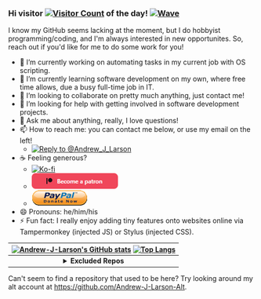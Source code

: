 ### Hi visitor [<img src="https://profile-counter.glitch.me/Andrew-J-Larson-GitHub/count.svg" height="15" alt="Visitor Count">](#) of the day! [<img src="https://user-images.githubusercontent.com/1303154/88677602-1635ba80-d120-11ea-84d8-d263ba5fc3c0.gif" height="18" alt="Wave">](#)

I know my GitHub seems lacking at the moment, but I do hobbyist programming/coding, and I'm always interested in new opportunites. So, reach out if you'd like for me to do some work for you!
- 🔭 I’m currently working on automating tasks in my current job with OS scripting.
- 🌱 I’m currently learning software development on my own, where free time allows, due a busy full-time job in IT.
- 👯 I’m looking to collaborate on pretty much anything, just contact me!
- 🤔 I’m looking for help with getting involved in software development projects.
- 💬 Ask me about anything, really, I love questions!
- 📫 How to reach me: you can contact me below, or use my email on the left!
  - [![Reply to @Andrew_J_Larson](https://img.shields.io/badge/Reply_to_@Andrew__J__Larson--URL?style=social&logo=mastodon&link=https%3A%2F%2Fmstdn.social%2F%40Andrew_J_Larson)](https://mstdn.social/?text=@Andrew_J_Larson@mstdn.social%20)
- ☕ Feeling generous?
  - [![Ko-fi](https://ko-fi.com/img/githubbutton_sm.svg)](https://ko-fi.com/K3K513DDRN)
  - [![Patreon](https://github.com/Andrew-J-Larson/Andrew-J-Larson/raw/main/donate-buttons/www.patreon.com_dashboard_widgets.png)](https://www.patreon.com/bePatron?u=8414636)
  - [![PayPal](https://github.com/Andrew-J-Larson/Andrew-J-Larson/raw/main/donate-buttons/www.paypal.com_donate_button.png)](https://paypal.me/AndrewJ18Larson)
- 😄 Pronouns: he/him/his
- ⚡ Fun fact: I really enjoy adding tiny features onto websites online via Tampermonkey (injected JS) or Stylus (injected CSS).

| [![Andrew-J-Larson's GitHub stats](https://github-readme-stats.vercel.app/api?username=Andrew-J-Larson&custom_title=Andrew-J-Larson%27s%20GitHub%20Stats&show_icons=true&theme=blue-green)](#) [![Top Langs](https://github-readme-stats.vercel.app/api/top-langs/?username=Andrew-J-Larson&langs_count=10&layout=compact&theme=blue-green)](#) |
| :---------------------------------------------------------------------------------------------------------------------------------------------------------------------------------------------------------------------------------------------------------------------------------------------------------------------------------------------: |
|                                                                                            <details><summary><b>Excluded Repos</b></summary><!-- <p>[repo](#) (why)</p> --><p><sub>None at the moment! (but thanks for checking)</sub></p></details>                                                                                            |

Can't seem to find a repository that used to be here? Try looking around my alt account at https://github.com/Andrew-J-Larson-Alt.
